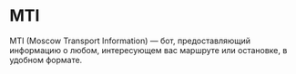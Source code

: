 # MTI
MTI (Moscow Transport Information) — бот, предоставляющий информацию о любом, интересующем вас маршруте или остановке, в удобном формате.
